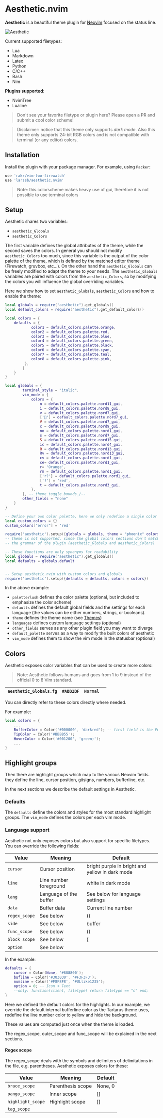 # Aesthetic.nvim

**Aesthetic** is a beautiful theme plugin for [Neovim](https://neovim.io) focused on the status line.

![Aesthetic](aesthetic.png)

Current supported filetypes:
- Lua
- Markdown
- Latex
- Python
- C/C++
- Bash
- Nim

**Plugins supported:**
- NvimTree
- Lualine

> Don't see your favorite filetype or plugin here? Please open a PR and submit a cool color scheme!

> Disclaimer: notice that this theme only supports *dark mode*. Also this theme only supports 24-bit RGB colors and is not compatible with terminal (or any editor) colors.

## Installation

Install the plugin with your package manager. For example, using `Packer`:

```lua
use 'rakr/vim-two-firewatch'
use 'larssb/aesthetic.nvim'
```

> Note: this colorscheme makes heavy use of gui, therefore it is not possible to use terminal colors

## Setup

Aesthetic shares two variables:
- `aesthetic_Globals`
- `aesthetic_Colors`

The first variable defines the global attributes of the theme, while the second saves the colors. In general you should not modify `aesthetic_Colors` too much, since this variable is the output of the color palette of the theme, which is defined by the matched editor theme (Firewatch, gruvbox, etc...). On the other hand the `aesthetic_Globals` can be freely modified to adapt the theme to your needs. The `aesthetic_Globals` variables are paired with colors from the `aesthetic_Colors`, so by modifying the colors you will influence the global overriding variables.

Here we show how to set `aesthetic_Globals`, `aesthetic_Colors` and how to enable the theme:

```lua
local globals = require("aesthetic").get_globals()
local default_colors = require("aesthetic").get_default_colors()

local colors = {
    defaults = {
            color1 = default_colors.palette.orange,
            color2 = default_colors.palette.red,
            color3 = default_colors.palette.blue,
            color4 = default_colors.palette.green,
            color5 = default_colors.palette.black,
            color6 = default_colors.palette.cyan,
            color7 = default_colors.palette.teal,
            color8 = default_colors.palette.pink,
         },
        }
    }
}

local globals = {
        terminal_style = "italic",
        vim_mode = {
            colors = {
                n = default_colors.palette.nord11_gui,
                i = default_colors.palette.nord8_gui,
                v = default_colors.palette.nord7_gui,
                [''] = default_colors.palette.nord7_gui,
                V = default_colors.palette.nord7_gui,
                c = default_colors.palette.nord9_gui,
                no = default_colors.palette.nord1_gui,
                s = default_colors.palette.nord7_gui,
                S = default_colors.palette.nord15_gui,
                ic = default_colors.palette.nord4_gui,
                R = default_colors.palette.nord13_gui,
                Rv = default_colors.palette.nord13_gui,
                cv = default_colors.palette.nord1_gui,
                ce= default_colors.palette.nord1_gui,
                r= 'Orange',
                rm = default_colors.palette.nord1_gui,
                ['r?'] = default_colors.palette.nord1_gui,
                ['!'] = 'red',
                t = default_colors.palette.nord3_gui,
            },
        }, --_theme_toggle_bounds_/--
        other_fields = "none"
    }
}

-- Define your own color palette, here we only redefine a single color
local custom_colors = {}
custom_colors["error"] = 'red'

require('aesthetic').setup({globals = globals, theme = "phoenix" colors = custom_colors}) -- returns false if the current
-- theme is not supported, since the global colors sections don't match
-- the grammar of the plugin (aesthetic_Globals and aesthetic_Colors)

-- These functions are only synonyms for readability
local globals = require("aesthetic").get_globals()
local defaults = globals.default


-- Setup aesthetic.nvim with custom colors and globals
require('aesthetic').setup({defaults = defaults, colors = colors})
```

In the above example:
* `palette/lush` defines the color palette ​​(optional, but included to emphasize the color scheme)
* `defaults` defines the default global fields and the settings for each language (the values ​​can be either numbers, strings, or booleans).
* `theme` defines the theme name (see [Themes](#themes))
* `languages` defines custom language settings (optional)
* `other_fields` serves as any other plugin field you may want to diverge
* `default_palette` serves as a way to modify the built colors of aesthetic
* `vim_mode` defines them to show the vim mode in the statusbar (optional)

## Colors

Aesthetic exposes color variables that can be used to create more colors:

> Note: Aesthetic follows humans and goes from 1 to 9 instead of the official 0 to 8 Vim standard.

| `aesthetic_Globals.fg`       | `#ABB2BF`        | `Normal`          |      |
|------------------------------|------------------|-------------------|------|

You can directly refer to these colors directly where needed. 

For example:
```lua
local colors = {
	...
    BufferColor = Color('#000000', 'darkred'); -- first field is the FG_COLOR and the second one is the BG_COLOR
    TipColor = Color('#BBBB55');
    HoverColor = Color('#001200', 'green;');
	...
}
```

## Highlight groups

Then there are highlight groups which map to the various Neovim fields.
they define the line, cursor position, gitsigns, numbers, bufferline, etc.

In the next sections we describe the default settings in Aesthetic.

### Defaults

The `defaults` define the colors and styles for the most standard highlight groups.
The `vim_mode` defines the colors per each vim mode.

### Language support

Aesthetic not only exposes colors but also support for specific filetypes. You can override the following fields:

| Value       | Meaning        | Default                                    |
|-------------|----------------|--------------------------------------------|
| `cursor`     | Cursor position| bright purple in bright and yellow in dark mode |
| `line`   | Line number foreground  | white in dark mode                 |
| `lang`         | Language of the buffer  | See below for language settings                  |
| `data`         | Buffer data  | Current line number                 |
| `regex_scope`  |  See below   |  ()            |
| `side`           |  See below        | buffer                    |
| `func_scope`     |  See below         |  ()              |
| `block_scope`         |  See below       |  {                |
| `option`         | See below            |

In the example:
```lua
defaults = {
    cursor = Color(None, '#888800');
    bufline = Color('#303030', '#F3F3F3');
    numline = Color('#F8F8F8', '#ULlike1235');
    option = 0; -- Icon + Text
    --only: function(client, filetype) return filetype == "c" end;
}
```
Here we defined the default colors for the highlights. In our example, we override the default internal bufferline
color as the Tartarus theme uses, redefine the line number color to yellow and hide the background.

These values are computed just once when the theme is loaded.

The regex_scope, outer_scope and func_scope will be explained in the next sections.

#### Regex scope

The regex_scope deals with the symbols and delimiters of delimitations in the file, e.g. parentheses.
Aesthetic exposes colors for these:

| Value       | Meaning        | Default                                    |
|-------------|----------------|--------------------------------------------|
| `brace_scope`  | Parenthesis scope      |  None, 0           |
| `pango_scope`  | Inner scope       |  []          |
| `highlight_scope`   | Highlight scope       |  []          |
| `tag_scope`